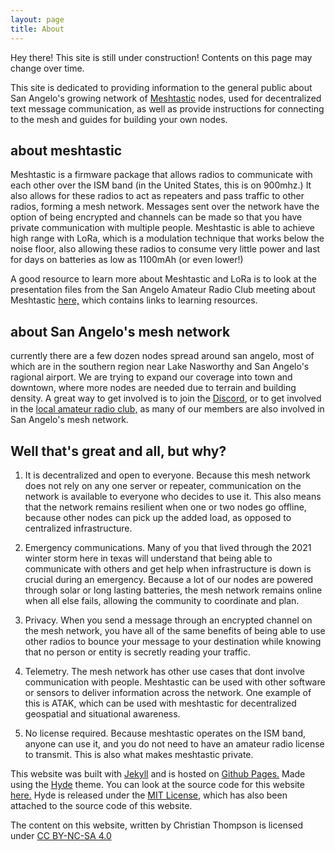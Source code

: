 ```yaml
---
layout: page
title: About
---
```


<p class="message">
  Hey there! This site is still under construction! Contents on this page may change over time.
</p>

This site is dedicated to providing information to the general public about San Angelo's growing network of [Meshtastic](https://meshtastic.org) nodes, used for decentralized text message communication, as well as provide instructions for connecting to the mesh and guides for building your own nodes.

## about meshtastic
Meshtastic is a firmware package that allows radios to communicate with each other over the ISM band (in the United States, this is on 900mhz.) It also allows for these radios to act as repeaters and pass traffic to other radios, forming a mesh network. Messages sent over the network have the option of being encrypted and channels can be made so that you have private communication with multiple people. Meshtastic is able to achieve high range with LoRa, which is a modulation technique that works below the noise floor, also allowing these radios to consume very little power and last for days on batteries as low as 1100mAh (or even lower!) 

A good resource to learn more about Meshtastic and LoRa is to look at the presentation files from the San Angelo Amateur Radio Club meeting about Meshtastic [here,](https://www.w5qx.org/2024/01/11/lora-presentation-files/) which contains links to learning resources.

## about San Angelo's mesh network
currently there are a few dozen nodes spread around san angelo, most of which are in the southern region near Lake Nasworthy and San Angelo's ragional airport. We are trying to expand our coverage into town and downtown, where more nodes are needed due to terrain and building density. A great way to get involved is to join the [Discord](https://discord.gg/Kw53pzwyuQ), or to get involved in the [local amateur radio club,](https://w5qx.org) as many of our members are also involved in San Angelo's mesh network.

## Well that's great and all, but why?

1. It is decentralized and open to everyone. Because this mesh network does not rely on any one server or repeater, communication on the network is available to everyone who decides to use it. This also means that the network remains resilient when one or two nodes go offline, because other nodes can pick up the added load, as opposed to centralized infrastructure.

2. Emergency communications. Many of you that lived through the 2021 winter storm here in texas will understand that being able to communicate with others and get help when infrastructure is down is crucial during an emergency. Because a lot of our nodes are powered through solar or long lasting batteries, the mesh network remains online when all else fails, allowing the community to coordinate and plan.

3. Privacy. When you send a message through an encrypted channel on the mesh network, you have all of the same benefits of being able to use other radios to bounce your message to your destination while knowing that no person or entity is secretly reading your traffic.

4. Telemetry. The mesh network has other use cases that dont involve communication with people. Meshtastic can be used with other software or sensors to deliver information across the network. One example of this is ATAK, which can be used with meshtastic for decentralized geospatial and situational awareness.

5. No license required. Because meshtastic operates on the ISM band, anyone can use it, and you do not need to have an amateur radio license to transmit. This is also what makes meshtastic private.

This website was built with [Jekyll](jekyllrb.com) and is hosted on [Github Pages.](https://pages.github.com) Made using the [Hyde](https://github.com/poole/hyde) theme. You can look at the source code for this website [here.](https://github.com/rubymetro/angelomesh) Hyde is released under the [MIT License,](https://en.wikipedia.org/wiki/MIT_License) which has also been attached to the source code of this website.

<p xmlns:cc="http://creativecommons.org/ns#" xmlns:dct="http://purl.org/dc/terms/">The content on this website, written by <span property="cc:attributionName">Christian Thompson</span> is licensed under <a href="https://creativecommons.org/licenses/by-nc-sa/4.0/?ref=chooser-v1" target="_blank" rel="license noopener noreferrer" style="display:inline-block;">CC BY-NC-SA 4.0</a></p>